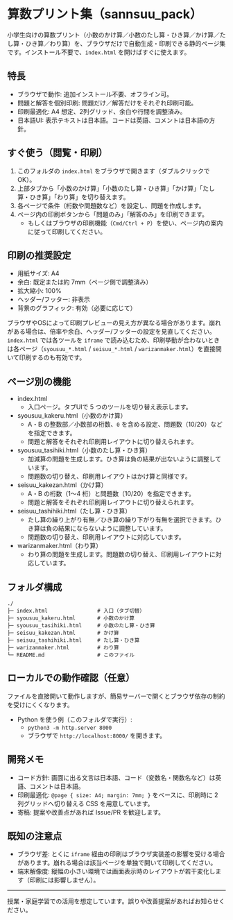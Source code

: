 # 算数プリント集（sannsuu_pack）

小学生向けの算数プリント（小数のかけ算／小数のたし算・ひき算／かけ算／たし算・ひき算／わり算）を、ブラウザだけで自動生成・印刷できる静的ページ集です。インストール不要で、`index.html` を開けばすぐに使えます。

## 特長
- ブラウザで動作: 追加インストール不要、オフライン可。
- 問題と解答を個別印刷: 問題だけ／解答だけをそれぞれ印刷可能。
- 印刷最適化: A4 想定、2列グリッド、余白や行間を調整済み。
- 日本語UI: 表示テキストは日本語。コードは英語、コメントは日本語の方針。

## すぐ使う（閲覧・印刷）
1. このフォルダの `index.html` をブラウザで開きます（ダブルクリックでOK）。
2. 上部タブから「小数のかけ算」「小数のたし算・ひき算」「かけ算」「たし算・ひき算」「わり算」を切り替えます。
3. 各ページで条件（桁数や問題数など）を設定し、問題を作成します。
4. ページ内の印刷ボタンから「問題のみ」「解答のみ」を印刷できます。
   - もしくはブラウザの印刷機能（`Cmd/Ctrl + P`）を使い、ページ内の案内に従って印刷してください。

## 印刷の推奨設定
- 用紙サイズ: A4
- 余白: 既定または約 7mm（ページ側で調整済み）
- 拡大縮小: 100%
- ヘッダー/フッター: 非表示
- 背景のグラフィック: 有効（必要に応じて）

ブラウザやOSによって印刷プレビューの見え方が異なる場合があります。崩れがある場合は、倍率や余白、ヘッダー/フッターの設定を見直してください。`index.html` では各ツールを `iframe` で読み込むため、印刷挙動が合わないときは各ページ（`syousuu_*.html` / `seisuu_*.html` / `warizanmaker.html`）を直接開いて印刷するのも有効です。

## ページ別の機能
- index.html
  - 入口ページ。タブUIで 5 つのツールを切り替え表示します。
- syousuu_kakeru.html（小数のかけ算）
  - A・B の整数部／小数部の桁数、`0` を含める設定、問題数（10/20）などを指定できます。
  - 問題と解答をそれぞれ印刷用レイアウトに切り替えられます。
- syousuu_tasihiki.html（小数のたし算・ひき算）
  - 加減算の問題を生成します。ひき算は負の結果が出ないように調整しています。
  - 問題数の切り替え、印刷用レイアウトはかけ算と同様です。
- seisuu_kakezan.html（かけ算）
  - A・B の桁数（1〜4 桁）と問題数（10/20）を指定できます。
  - 問題と解答をそれぞれ印刷用レイアウトに切り替えられます。
- seisuu_tashihiki.html（たし算・ひき算）
  - たし算の繰り上がり有無／ひき算の繰り下がり有無を選択できます。ひき算は負の結果にならないように調整しています。
  - 問題数の切り替え、印刷用レイアウトに対応しています。
- warizanmaker.html（わり算）
  - わり算の問題を生成します。問題数の切り替え、印刷用レイアウトに対応しています。

## フォルダ構成
```
./
├─ index.html                # 入口（タブ切替）
├─ syousuu_kakeru.html       # 小数のかけ算
├─ syousuu_tasihiki.html     # 小数のたし算・ひき算
├─ seisuu_kakezan.html       # かけ算
├─ seisuu_tashihiki.html     # たし算・ひき算
├─ warizanmaker.html         # わり算
└─ README.md                 # このファイル
```

## ローカルでの動作確認（任意）
ファイルを直接開いて動作しますが、簡易サーバーで開くとブラウザ依存の制約を受けにくくなります。

- Python を使う例（このフォルダで実行）:
  - `python3 -m http.server 8000`
  - ブラウザで `http://localhost:8000/` を開きます。

## 開発メモ
- コード方針: 画面に出る文言は日本語、コード（変数名・関数名など）は英語、コメントは日本語。
- 印刷最適化: `@page { size: A4; margin: 7mm; }` をベースに、印刷時に 2 列グリッドへ切り替える CSS を用意しています。
- 寄稿: 提案や改善点があれば Issue/PR を歓迎します。

## 既知の注意点
- ブラウザ差: とくに `iframe` 経由の印刷はブラウザ実装差の影響を受ける場合があります。崩れる場合は該当ページを単独で開いて印刷してください。
- 端末解像度: 縦幅の小さい環境では画面表示時のレイアウトが若干変化します（印刷には影響しません）。

---
授業・家庭学習での活用を想定しています。誤りや改善提案があればお知らせください。
